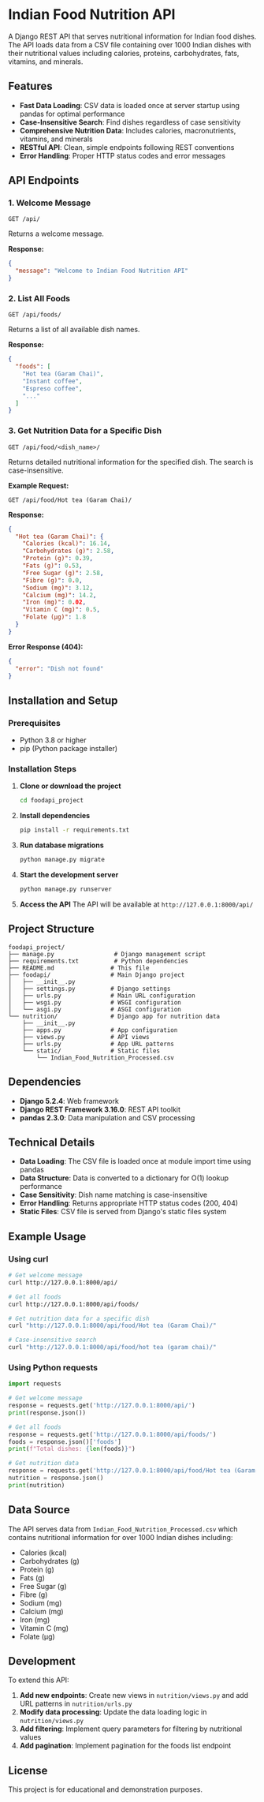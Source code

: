 # Indian Food Nutrition API

A Django REST API that serves nutritional information for Indian food dishes. The API loads data from a CSV file containing over 1000 Indian dishes with their nutritional values including calories, proteins, carbohydrates, fats, vitamins, and minerals.

## Features

- **Fast Data Loading**: CSV data is loaded once at server startup using pandas for optimal performance
- **Case-Insensitive Search**: Find dishes regardless of case sensitivity
- **Comprehensive Nutrition Data**: Includes calories, macronutrients, vitamins, and minerals
- **RESTful API**: Clean, simple endpoints following REST conventions
- **Error Handling**: Proper HTTP status codes and error messages

## API Endpoints

### 1. Welcome Message
```
GET /api/
```
Returns a welcome message.

**Response:**
```json
{
  "message": "Welcome to Indian Food Nutrition API"
}
```

### 2. List All Foods
```
GET /api/foods/
```
Returns a list of all available dish names.

**Response:**
```json
{
  "foods": [
    "Hot tea (Garam Chai)",
    "Instant coffee",
    "Espreso coffee",
    "..."
  ]
}
```

### 3. Get Nutrition Data for a Specific Dish
```
GET /api/food/<dish_name>/
```
Returns detailed nutritional information for the specified dish. The search is case-insensitive.

**Example Request:**
```
GET /api/food/Hot tea (Garam Chai)/
```

**Response:**
```json
{
  "Hot tea (Garam Chai)": {
    "Calories (kcal)": 16.14,
    "Carbohydrates (g)": 2.58,
    "Protein (g)": 0.39,
    "Fats (g)": 0.53,
    "Free Sugar (g)": 2.58,
    "Fibre (g)": 0.0,
    "Sodium (mg)": 3.12,
    "Calcium (mg)": 14.2,
    "Iron (mg)": 0.02,
    "Vitamin C (mg)": 0.5,
    "Folate (µg)": 1.8
  }
}
```

**Error Response (404):**
```json
{
  "error": "Dish not found"
}
```

## Installation and Setup

### Prerequisites
- Python 3.8 or higher
- pip (Python package installer)

### Installation Steps

1. **Clone or download the project**
   ```bash
   cd foodapi_project
   ```

2. **Install dependencies**
   ```bash
   pip install -r requirements.txt
   ```

3. **Run database migrations**
   ```bash
   python manage.py migrate
   ```

4. **Start the development server**
   ```bash
   python manage.py runserver
   ```

5. **Access the API**
   The API will be available at `http://127.0.0.1:8000/api/`

## Project Structure

```
foodapi_project/
├── manage.py                 # Django management script
├── requirements.txt          # Python dependencies
├── README.md                # This file
├── foodapi/                 # Main Django project
│   ├── __init__.py
│   ├── settings.py          # Django settings
│   ├── urls.py              # Main URL configuration
│   ├── wsgi.py              # WSGI configuration
│   └── asgi.py              # ASGI configuration
└── nutrition/               # Django app for nutrition data
    ├── __init__.py
    ├── apps.py              # App configuration
    ├── views.py             # API views
    ├── urls.py              # App URL patterns
    └── static/              # Static files
        └── Indian_Food_Nutrition_Processed.csv
```

## Dependencies

- **Django 5.2.4**: Web framework
- **Django REST Framework 3.16.0**: REST API toolkit
- **pandas 2.3.0**: Data manipulation and CSV processing

## Technical Details

- **Data Loading**: The CSV file is loaded once at module import time using pandas
- **Data Structure**: Data is converted to a dictionary for O(1) lookup performance
- **Case Sensitivity**: Dish name matching is case-insensitive
- **Error Handling**: Returns appropriate HTTP status codes (200, 404)
- **Static Files**: CSV file is served from Django's static files system

## Example Usage

### Using curl
```bash
# Get welcome message
curl http://127.0.0.1:8000/api/

# Get all foods
curl http://127.0.0.1:8000/api/foods/

# Get nutrition data for a specific dish
curl "http://127.0.0.1:8000/api/food/Hot tea (Garam Chai)/"

# Case-insensitive search
curl "http://127.0.0.1:8000/api/food/hot tea (garam chai)/"
```

### Using Python requests
```python
import requests

# Get welcome message
response = requests.get('http://127.0.0.1:8000/api/')
print(response.json())

# Get all foods
response = requests.get('http://127.0.0.1:8000/api/foods/')
foods = response.json()['foods']
print(f"Total dishes: {len(foods)}")

# Get nutrition data
response = requests.get('http://127.0.0.1:8000/api/food/Hot tea (Garam Chai)/')
nutrition = response.json()
print(nutrition)
```

## Data Source

The API serves data from `Indian_Food_Nutrition_Processed.csv` which contains nutritional information for over 1000 Indian dishes including:

- Calories (kcal)
- Carbohydrates (g)
- Protein (g)
- Fats (g)
- Free Sugar (g)
- Fibre (g)
- Sodium (mg)
- Calcium (mg)
- Iron (mg)
- Vitamin C (mg)
- Folate (µg)

## Development

To extend this API:

1. **Add new endpoints**: Create new views in `nutrition/views.py` and add URL patterns in `nutrition/urls.py`
2. **Modify data processing**: Update the data loading logic in `nutrition/views.py`
3. **Add filtering**: Implement query parameters for filtering by nutritional values
4. **Add pagination**: Implement pagination for the foods list endpoint

## License

This project is for educational and demonstration purposes.
